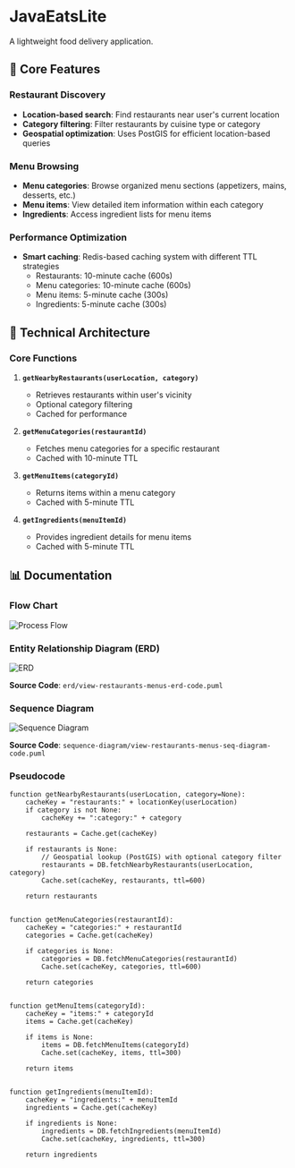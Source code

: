 # JavaEatsLite

A lightweight food delivery application.

## 🎯 Core Features

### Restaurant Discovery

- **Location-based search**: Find restaurants near user's current location
- **Category filtering**: Filter restaurants by cuisine type or category
- **Geospatial optimization**: Uses PostGIS for efficient location-based queries

### Menu Browsing

- **Menu categories**: Browse organized menu sections (appetizers, mains, desserts, etc.)
- **Menu items**: View detailed item information within each category
- **Ingredients**: Access ingredient lists for menu items

### Performance Optimization

- **Smart caching**: Redis-based caching system with different TTL strategies
  - Restaurants: 10-minute cache (600s)
  - Menu categories: 10-minute cache (600s)
  - Menu items: 5-minute cache (300s)
  - Ingredients: 5-minute cache (300s)

## 🔧 Technical Architecture

### Core Functions

1. **`getNearbyRestaurants(userLocation, category)`**
   - Retrieves restaurants within user's vicinity
   - Optional category filtering
   - Cached for performance

2. **`getMenuCategories(restaurantId)`**
   - Fetches menu categories for a specific restaurant
   - Cached with 10-minute TTL

3. **`getMenuItems(categoryId)`**
   - Returns items within a menu category
   - Cached with 5-minute TTL

4. **`getIngredients(menuItemId)`**
   - Provides ingredient details for menu items
   - Cached with 5-minute TTL

## 📊 Documentation

### Flow Chart

![Process Flow](view-restaurants-menus-flow-chart.png)

### Entity Relationship Diagram (ERD)

![ERD](erd/View%20Restaurants%20and%20Menus.png)

**Source Code**: `erd/view-restaurants-menus-erd-code.puml`

### Sequence Diagram

![Sequence Diagram](sequence-diagram/View%20Restaurants%20and%20Menus.png)

**Source Code**: `sequence-diagram/view-restaurants-menus-seq-diagram-code.puml`

### Pseudocode

```pseudocode
function getNearbyRestaurants(userLocation, category=None):
    cacheKey = "restaurants:" + locationKey(userLocation)
    if category is not None:
        cacheKey += ":category:" + category

    restaurants = Cache.get(cacheKey)

    if restaurants is None:
        // Geospatial lookup (PostGIS) with optional category filter
        restaurants = DB.fetchNearbyRestaurants(userLocation, category)
        Cache.set(cacheKey, restaurants, ttl=600)

    return restaurants


function getMenuCategories(restaurantId):
    cacheKey = "categories:" + restaurantId
    categories = Cache.get(cacheKey)

    if categories is None:
        categories = DB.fetchMenuCategories(restaurantId)
        Cache.set(cacheKey, categories, ttl=600)

    return categories


function getMenuItems(categoryId):
    cacheKey = "items:" + categoryId
    items = Cache.get(cacheKey)

    if items is None:
        items = DB.fetchMenuItems(categoryId)
        Cache.set(cacheKey, items, ttl=300)

    return items


function getIngredients(menuItemId):
    cacheKey = "ingredients:" + menuItemId
    ingredients = Cache.get(cacheKey)

    if ingredients is None:
        ingredients = DB.fetchIngredients(menuItemId)
        Cache.set(cacheKey, ingredients, ttl=300)

    return ingredients
```
